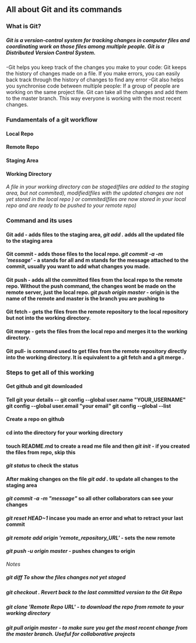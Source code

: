 ## All about Git and its commands
### What is Git?
##### Git is a version-control system for tracking changes in computer files and coordinating work on those files among multiple people. Git is a Distributed Version Control System. 

-Git helps you keep track of the changes you make to your code: Git keeps the history of changes made on a file. If you make errors, you can easily back track through the history of changes to find any error
-Git also helps you synchronise code between multiple people: If a group of people are working on the same project file. Git can take all the changes and add them to the master branch. This way everyone is working with the most recent changes.

### Fundamentals of a git workflow
#### Local Repo
#### Remote Repo
#### Staging Area
#### Working Directory

*A file in your working directory can be staged(files are added to the staging area, but not commited), modified(files with the updated changes are not yet stored in the local repo ) or commited(files are now stored in your local repo and are ready to be pushed to your remote repo)*

### Command and its uses
#### Git add - adds files to the staging area, *git add .* adds all the updated file to the staging area
#### Git commit - adds those files to the local repo. *git commit -a -m 'message'* - a stands for all and m stands for the message attached to the commit, usually you want to add what changes you made.
#### Git push - adds all the committed files from the local repo to the remote repo. Without the push command, the changes wont be made on the remote server, just the local repo. *git push origin master* - origin is the name of the remote and master is the branch you are pushing to
#### Git fetch - gets the files from the remote repository to the local repository but not into the working directory.
#### Git merge - gets the files from the local repo and merges it to the working directory.
#### Git pull- is command used to get files from the remote repository directly into the working directory. It is equivalent to a git fetch and a git merge .

### Steps to get all of this working
#### Get github and git downloaded
#### Tell git your details --  git config --global user.name "YOUR_USERNAME"   git config --global user.email "your email"   git config --global --list 
#### Create a repo on github
#### cd into the directory for your working directory
#### touch README.md to create a read me file and then *git init* - if you created the files from repo, skip this
#### *git status* to check the status
#### After making changes on the file *git add .* to update all changes to the staging area
#### *git commit -a -m "message"* so all other collaborators can see your changes
#### *git reset HEAD~1* incase you made an error and what to retract your last commit
#### *git remote add origin 'remote_repository_URL'* - sets the new remote
#### *git push -u origin master* - pushes changes to origin

*Notes*
##### *git diff* To show the files changes not yet staged
##### *git checkout .*  Revert back to the last committed version to the Git Repo
##### *git clone 'Remote Repo URL'* - to download the repo from remote to your working directory
##### *git pull origin master* - to make sure you get the most recent change from the master branch. Useful for collaborative projects
